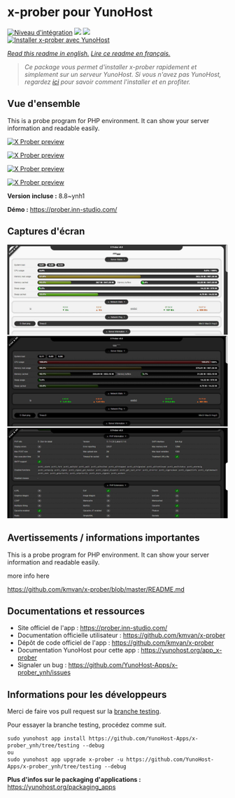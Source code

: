 # x-prober pour YunoHost

[![Niveau d'intégration](https://dash.yunohost.org/integration/x-prober.svg)](https://dash.yunohost.org/appci/app/x-prober) ![](https://ci-apps.yunohost.org/ci/badges/x-prober.status.svg) ![](https://ci-apps.yunohost.org/ci/badges/x-prober.maintain.svg)  
[![Installer x-prober avec YunoHost](https://install-app.yunohost.org/install-with-yunohost.svg)](https://install-app.yunohost.org/?app=x-prober)

*[Read this readme in english.](./README.md)*
*[Lire ce readme en français.](./README_fr.md)*

> *Ce package vous permet d'installer x-prober rapidement et simplement sur un serveur YunoHost.
Si vous n'avez pas YunoHost, regardez [ici](https://yunohost.org/#/install) pour savoir comment l'installer et en profiter.*

## Vue d'ensemble

This is a probe program for PHP environment. It can show your server information and readable easily.

[![X Prober preview](https://raw.githubusercontent.com/kmvan/x-prober/master/screenshots/preview.webp)](https://raw.githubusercontent.com/kmvan/x-prober/master/screenshots/preview.webp)

[![X Prober preview](screenshots/01.jpg)](screenshots/01.jpg)

[![X Prober preview](screenshots/02.jpg)](screenshots/02.jpg)

[![X Prober preview](screenshots/03.jpg)](screenshots/03.jpg)


**Version incluse :** 8.8~ynh1

**Démo :** https://prober.inn-studio.com/

## Captures d'écran

![](./doc/screenshots/03.jpg)
![](./doc/screenshots/01.jpg)
![](./doc/screenshots/02.jpg)

## Avertissements / informations importantes

This is a probe program for PHP environment. It can show your server information and readable easily.

more info here

https://github.com/kmvan/x-prober/blob/master/README.md

## Documentations et ressources

* Site officiel de l'app : https://prober.inn-studio.com/
* Documentation officielle utilisateur : https://github.com/kmvan/x-prober
* Dépôt de code officiel de l'app : https://github.com/kmvan/x-prober
* Documentation YunoHost pour cette app : https://yunohost.org/app_x-prober
* Signaler un bug : https://github.com/YunoHost-Apps/x-prober_ynh/issues

## Informations pour les développeurs

Merci de faire vos pull request sur la [branche testing](https://github.com/YunoHost-Apps/x-prober_ynh/tree/testing).

Pour essayer la branche testing, procédez comme suit.
```
sudo yunohost app install https://github.com/YunoHost-Apps/x-prober_ynh/tree/testing --debug
ou
sudo yunohost app upgrade x-prober -u https://github.com/YunoHost-Apps/x-prober_ynh/tree/testing --debug
```

**Plus d'infos sur le packaging d'applications :** https://yunohost.org/packaging_apps